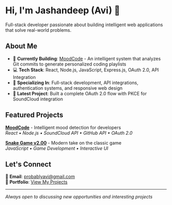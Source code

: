 # Hi, I'm Jashandeep (Avi) 👋

Full-stack developer passionate about building intelligent web applications that solve real-world problems.

## About Me

- 🎯 **Currently Building**: [MoodCode](https://moodcode-frontend.vercel.app) - An intelligent system that analyzes Git commits to generate personalized coding playlists
- 💻 **Tech Stack**: React, Node.js, JavaScript, Express.js, OAuth 2.0, API Integration
- 🔧 **Specializing In**: Full-stack development, API integrations, authentication systems, and responsive web design
- 🎵 **Latest Project**: Built a complete OAuth 2.0 flow with PKCE for SoundCloud integration

## Featured Projects

**[MoodCode](https://github.com/definitelyavi/moodcode-frontend)** - Intelligent mood detection for developers  
*React • Node.js • SoundCloud API • GitHub API • OAuth 2.0*

**[Snake Game v2.00](https://github.com/definitelyavi/snake-game-v2.00)** - Modern take on the classic game  
*JavaScript • Game Development • Interactive UI*

## Let's Connect

📧 **Email**: [probablyavi@gmail.com](mailto:probablyavi@gmail.com)  
💼 **Portfolio**: [View My Projects](https://github.com/definitelyavi?tab=repositories)

---

*Always open to discussing new opportunities and interesting projects*
